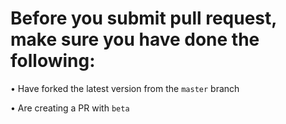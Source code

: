 # Before you submit pull request, make sure you have done the following:

• Have forked the latest version from the `master` branch

• Are creating a PR with `beta`
